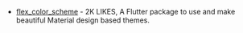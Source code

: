 - [flex_color_scheme](https://pub.dev/packages/flex_color_scheme) - 2K LIKES, A Flutter package to use and make beautiful Material design based themes.
